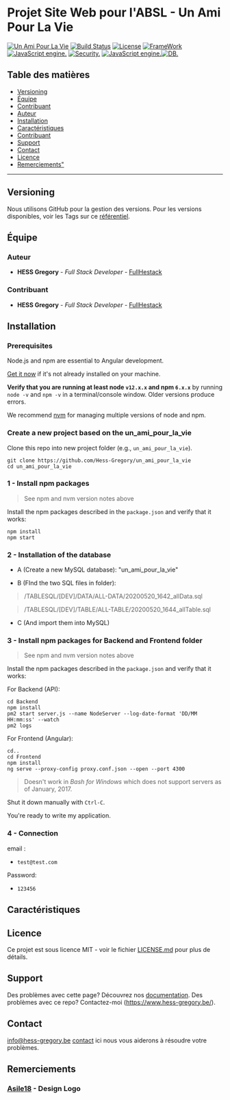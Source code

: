 # Projet Site Web pour l'ABSL - Un Ami Pour La Vie

<a href="http://www.unamipourlavie.be"><img src="http://www.unamipourlavie.be/images/logo.jpg" title="ASBL - Un Ami Pour La Vie" alt="Un Ami Pour La Vie"></a>
[![Build Status](https://img.shields.io/badge/Un%20Ami%20Pour%20La%20Vie-Mode%20Dev-blue)](https://travis-ci.org/badges/badgerbadgerbadger) [![License](http://img.shields.io/:license-mit-blue.svg?style=flat-square)](https://github.com/Hess-Gregory/un_ami_pour_la_vie/blob/master/LICENSE) [![FrameWork](https://img.shields.io/badge/Angular%20CLI-v8.2.9-green?logo=angular&style=plastic)](https://cli.angular.io/) [![JavaScript engine.](https://img.shields.io/badge/node.js-grey?logo=Node.js&style=plastic)](https://nodejs.org/en/) [![Security.](https://img.shields.io/badge/Json%20Web%20Token-v8.5.1-red?logo=JSON&style=plastic)](https://jwt.io/) [![JavaScript engine.](https://img.shields.io/badge/Sequelize-blue&style=plastic)](https://nodejs.org/en/)[![DB.](https://img.shields.io/badge/DataBase-MySQL-blue?logo=MySQL&style=plastic&labelColor=white)](https://jwt.io/)

## Table des matières

- [Versioning](https://github.com/Hess-Gregory/uaplv#versioning)
- [Équipe](https://github.com/Hess-Gregory/uaplv#equipe)
- [Contribuant](https://github.com/Hess-Gregory/uaplv#contribuant)
- [Auteur](https://github.com/Hess-Gregory/uaplv#autheur)
- [Installation](https://github.com/Hess-Gregory/uaplv#installation)
- [Caractéristiques](https://github.com/Hess-Gregory/uaplv#caractéristiques)
- [Contribuant](https://github.com/Hess-Gregory/uaplv#contribuant)
- [Support](https://github.com/Hess-Gregory/uaplv#support)
- [Contact](https://github.com/Hess-Gregory/uaplv#contact)
- [Licence](https://github.com/Hess-Gregory/uaplv#licence)
- [Remerciements"](https://github.com/Hess-Gregory/uaplv#remerciements)

---

<a name="versioning"></a>

## Versioning

Nous utilisons GitHub pour la gestion des versions. Pour les versions disponibles, voir les Tags sur ce [référentiel](https://github.com/Hess-Gregory/un_ami_pour_la_vie/tags).

<a name="équipe"></a>

## Équipe

<a name="autheur"></a>

### Auteur

- **HESS Gregory** - _Full Stack Developer_ - [FullHestack](https://github.com/Hess-Gregory)

<a name="contribuant"></a>

### Contribuant

- **HESS Gregory** - _Full Stack Developer_ - [FullHestack](https://github.com/Hess-Gregory)

<a name="installation"></a>

## Installation

### Prerequisites

Node.js and npm are essential to Angular development. 
    
<a href="https://docs.npmjs.com/getting-started/installing-node" target="_blank" title="Installing Node.js and updating npm">
Get it now</a> if it's not already installed on your machine.
 
**Verify that you are running at least node `v12.x.x` and npm `6.x.x`**
by running `node -v` and `npm -v` in a terminal/console window.
Older versions produce errors.

We recommend [nvm](https://github.com/creationix/nvm) for managing multiple versions of node and npm.

### Create a new project based on the un_ami_pour_la_vie

Clone this repo into new project folder (e.g., `un_ami_pour_la_vie`).
```shell
git clone https://github.com/Hess-Gregory/un_ami_pour_la_vie
cd un_ami_pour_la_vie
```

### 1 - Install npm packages

> See npm and nvm version notes above

Install the npm packages described in the `package.json` and verify that it works:

```shell
npm install
npm start
```
### 2 - Installation of the database

*  A (Create a new MySQL database):
"un_ami_pour_la_vie"

*  B (FInd the two SQL files in folder):

> /TABLESQL/[DEV]/DATA/ALL-DATA/20200520_1642_allData.sql

> /TABLESQL/[DEV]/TABLE/ALL-TABLE/20200520_1644_allTable.sql

* C (And import them into MySQL)

### 3 - Install npm packages for Backend and Frontend folder

> See npm and nvm version notes above

Install the npm packages described in the `package.json` and verify that it works:

For Backend (API):

```shell
cd Backend
npm install
pm2 start server.js --name NodeServer --log-date-format 'DD/MM HH:mm:ss' --watch
pm2 logs
```

For Frontend (Angular):

```shell
cd..
cd Frontend
npm install
ng serve --proxy-config proxy.conf.json --open --port 4300
```

>Doesn't work in _Bash for Windows_ which does not support servers as of January, 2017.

Shut it down manually with `Ctrl-C`.

You're ready to write my application.


### 4 - Connection
email :
* `test@test.com`

Password:
* `123456`

<a name="caractéristiques"></a>

## Caractéristiques

<a name="caractéristiques"></a>

## Licence

Ce projet est sous licence MIT - voir le fichier [LICENSE.md](https://github.com/Hess-Gregory/un_ami_pour_la_vie/blob/master/LICENSE) pour plus de détails.

<a name="support"></a>

## Support

Des problèmes avec cette page? Découvrez nos [documentation](https://help.github.com/categories/github-pages-basics/).
Des problèmes avec ce repo? Contactez-moi (https://www.hess-gregory.be/).

<a name="contact"></a>

## Contact
info@hess-gregory.be
[contact](https://github.com/contact) ici nous vous aiderons à résoudre votre problèmes.

<a name="remerciements"></a>

## Remerciements

### [Asile18](https://github.com/Asile18) - Design Logo
